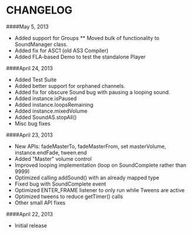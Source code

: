 CHANGELOG
=========

####May 5, 2013
* Added support for Groups
** Moved bulk of functionality to SoundManager class.
* Added fix for ASC1 (old AS3 Compiler)
* Added FLA-based Demo to test the standalone Player


####April 24, 2013
* Added Test Suite
* Added better support for orphaned channels. 
* Added fix for obscure Sound bug with pausing a looping sound. 
* Added instance.isPaused
* Added instance.loopsRemaining
* Added instance.mixedVolume
* Added SoundAS.stopAll()
* Misc bug fixes

####April 23, 2013
* New APIs: fadeMasterTo, fadeMasterFrom, set masterVolume, instance.endFade, tween.end
* Added "Master" volume control
* Improved looping implementation (loop on SoundComplete rather than 9999)
* Optimized calling addSound() with an already mapped type
* Fixed bug with SoundComplete event
* Optimized ENTER_FRAME listener to only run while Tweens are active
* Optimized tweens to reduce getTimer() calls
* Other small API fixes


####April 22, 2013
* Initial release